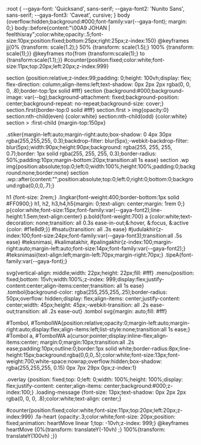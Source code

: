 :root {
--gaya-font: 'Quicksand', sans-serif;
--gaya-font2: 'Nunito Sans', sans-serif;
--gaya-font3: 'Caveat', cursive;
}
body {overflow:hidden;background:#000;font-family:var(--gaya-font); margin: 0;}
body::before{content:"\00A9  JOHAN | feelthisray";color:white;opacity:.5;font-size:10px;position:fixed;bottom:25px;right:25px;z-index:150}
@keyframes jj{0%  {transform: scale(1.2);} 50% {transform: scale(1.5);} 100% {transform: scale(1);}}
@keyframes rto{from {transform:scale(1);} to {transform:scale(1.1);}}
#counter{position:fixed;color:white;font-size:11px;top:20px;left:20px;z-index:999}

section {position:relative;z-index:99;padding: 0;height: 100vh;display: flex; flex-direction: column;align-items:left;text-shadow: 0px 2px 2px rgba(0, 0, 0, .8);border-top:1px solid #fff}
section {background:#000;background-image: var(--bg);background-attachment: fixed;background-position: center;background-repeat: no-repeat;background-size: cover;}
section.first{border-top:0 solid #fff}
section.first > img{opacity:0}
section:nth-child(even) {color:white}
section:nth-child(odd) {color:white}
section > :first-child {margin-top:150px}

.stiker{margin-left:auto;margin-right:auto;box-shadow: 0 4px 30px rgba(255,255,255, 0.3);backdrop-filter: blur(5px);-webkit-backdrop-filter: blur(5px);width:90px;height:90px;background: rgba(255, 255, 255, 0.7);border: 1px solid rgba(255, 255, 255, 0.3);border-radius: 50%;padding:10px;margin-bottom:20px;transition:all 1s ease}
section .wp img{position:absolute;top:0;left:0;width:100%;height:100%;padding:0;background:none;border:none}
section .wp::after{content:"";position:absolute;top:0;left:0;right:0;bottom:0;background:rgba(0,0,0,.7);}

h1 {font-size: 2rem;}
.lingkar{font-weight:400;border-bottom:1px solid #FF0900;}
h1, h2, h3,h4,h5{margin: 0;text-align: center;margin: 1rem 0;}
p{color:white;font-size:15px;font-family:var(--gaya-font2);line-height:1.5em;text-align:center}
p.bold{font-weight:700}
a {color:white;text-decoration: none;transition: all 0.3s ease-in-out;&:hover, &:focus, &:active {color: #f1e8d9;}}
#hsatu{transition: all .3s ease}
#judulakhir{z-index:100;font-size:24px;font-family:var(--gaya-font3);transition:all .5s ease}
#teksnimasi, #kalimatakhir, #palingakhir{z-index:100;margin-right:auto;margin-left:auto;font-size:14px;font-family:var(--gaya-font2);}
#teksnimasi{text-align:left;margin-left:70px;margin-right:70px;}
.tipeA{font-family:var(--gaya-font);}

svg{vertical-align: middle;width: 22px;height: 22px;fill: #fff}
.menu{position: fixed;bottom: 15vh;width:100%;z-index: 999;display:flex;justify-content:center;align-items:center;transition: all 1s ease}
.tombol{background-color: rgba(255,255,255,.25);border-radius: 50px;overflow: hidden;display: flex;align-items: center;justify-content: center;width: 45px;height: 45px;-webkit-transition: all .2s ease-out;transition: all .2s ease-out}
.tombol svg{margin: auto;fill: #fff}

#Tombol, #TombolWA{position:relative;opacity:0;margin-left:auto;margin-right:auto;display:flex;align-items:left;list-style:none;transition:all 1s ease;}
#Tombol a, #TombolWA a{cursor:pointer;display:inline-flex;align-items:center; margin:0;margin:10px;transition:all .2s ease;padding:10px;outline:0;border:1px solid white;border-radius:8px;line-height:15px;background:rgba(0,0,0,.5);color:white;font-size:13px;font-weight:700;white-space:nowrap;overflow:hidden;box-shadow: rgba(255,255,255, 0.15) 0px 7px 29px 0px;z-index:1}

.overlay {position: fixed;top: 0;left: 0;width: 100%;height: 100%;display: flex;justify-content: center;align-items: center;background:#000;z-index:100;}
.loading-message {font-size: 13px;text-shadow: 0px 2px 2px rgba(0, 0, 0, .8);color:white;text-align: center;}

#counter{position:fixed;color:white;font-size:11px;top:20px;left:20px;z-index:999}
.fa-heart {opacity:.3;color:white;font-size: 20px;position: fixed;animation:  heartMove linear 1;top: -10vh;z-index: 999;}
@keyframes heartMove {0%{transform: translateY(-10vh) ;} 100%{transform: translateY(100vh) ;}}
